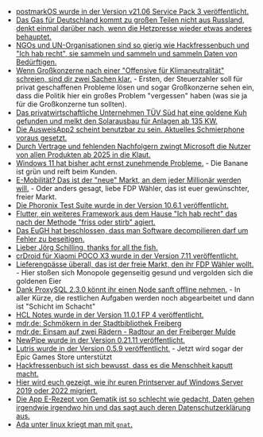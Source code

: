 * [postmarkOS wurde in der Version v21.06 Service Pack 3 veröffentlicht.](https://postmarketos.org/blog/2021/10/10/v21.06.3-release/)
* [Das Gas für Deutschland kommt zu großen Teilen nicht aus Russland, denkt einmal darüber nach, wenn die Hetzpresse wieder etwas anderes behauptet.](https://www.sonnenseite.com/de/energie/energiepreise-mehr-vorsorge-haette-geholfen/)
* [NGOs und UN-Organisationen sind so gierig wie Hackfressenbuch und "Ich hab recht", sie sammeln und sammeln und sammeln Daten von Bedürftigen.](https://netzpolitik.org/2021/datenschutz-und-biometrie-von-internationalen-hilfsorganisationen-durchleuchtet/)
* [Wenn Großkonzerne nach einer "Offensive für Klimaneutralität" schreien, sind dir zwei Sachen klar.](https://blog.fefe.de/?ts=9f9ac5b4) - Ersten, der Steuerzahler soll für privat geschaffenen Probleme lösen und sogar Großkonzerne sehen ein, dass die Politik hier ein großes Problem "vergessen" haben (was sie ja für die Großkonzerne tun sollten).
* [Das privatwirtschaftliche Unternehmen TÜV Süd hat eine goldene Kuh gefunden und melkt den Solarausbau für Anlagen ab 135 KW.](https://blog.fefe.de/?ts=9f9ac471)
* [Die AusweisApp2 scheint benutzbar zu sein. Aktuelles Schmierphone voraus gesetzt.](https://www.kuketz-blog.de/ausweisapp2-unaufaelliges-datensendeverhalten-und-cert-pinning-als-zusaetzlicher-schutz/)
* [Durch Vertrage und fehlenden Nachfolgern zwingt Microsoft die Nutzer von allen Produkten ab 2025 in die Klaut.](https://www.borncity.com/blog/2021/10/11/osb-alliance-warnt-die-microsoft-cloud-gefhrdet-unsere-digitale-souvernitt/)
* [Windows 11 hat bisher acht ernst zunehmende Probleme.](https://www.bleepingcomputer.com/news/microsoft/windows-11-incompatible-with-apps-using-non-ascii-registry-keys/) - Die Banane ist grün und reift beim Kunden.
* [E-Mobilität? Das ist der "neue" Markt, an dem jeder Millionär werden will.](https://www.sonnenseite.com/de/mobilitaet/e-mobilitaet-ein-fall-von-marktversagen/) - Oder anders gesagt, liebe FDP Wähler, das ist euer gewünschter, freier Markt.
* [Die Phoronix Test Suite wurde in der Version 10.6.1 veröffentlicht.](https://github.com/phoronix-test-suite/phoronix-test-suite/releases/tag/v10.6.1)
* [Flutter, ein weiteres Framework aus dem Hause "Ich hab recht" das nach der Methode "friss oder stirb" agiert.](https://www.onli-blogging.de/2076/Ein-Jahr-mit-Flutter.html)
* [Das EuGH hat beschlossen, dass man Software decompilieren darf um Fehler zu beseitigen.](https://blog.fefe.de/?ts=9f9ae09b)
* [Lieber Jörg Schilling, thanks for all the fish.](https://blog.fefe.de/?ts=9f9add44)
* [crDroid für Xiaomi POCO X3 wurde in der Version 7.11 veröffentlicht.](https://crdroid.net/surya#crDroid-v7/changelog)
* [Lieferengpässe überall, das ist der freie Markt, den ihr FDP Wähler wollt.](https://blog.fefe.de/?ts=9f9ba564) - Hier stoßen sich Monopole gegenseitig gesund und vergolden sich die goldenen Eier
* [Dank ProxySQL 2.3.0 könnt ihr einen Node sanft offline nehmen.](https://www.percona.com/blog/proxysql-2-3-0-enhanced-support-for-mysql-group-replication/) - In aller Kürze, die restlichen Aufgaben werden noch abgearbeitet und dann ist "Schicht im Schacht"
* [HCL Notes wurde in der Version 11.0.1 FP 4 veröffentlicht.](https://n-komm.de/hcl-notes-und-domino-11-0-1-fp4-veroeffentlicht/)
* [mdr.de: Schmökern in der Stadtbibliothek Freiberg](https://www.mdr.de/nachrichten/sachsen/chemnitz/freiberg/urlaub-ferien-ausflug-bibliothek-kinder-100.html)
* [mdr.de: Einsam auf zwei Rädern - Radtour an der Freiberger Mulde](https://www.mdr.de/nachrichten/sachsen/chemnitz/freiberg/ferien-urlaub-ausflug-radtour-freiberger-mulde-100.html)
* [NewPipe wurde in der Version 0.21.11 veröffentlicht.](https://newpipe.net/blog/pinned/release/newpipe-0.21.11-released/)
* [Lutris wurde in der Version 0.5.9 veröffentlicht.](https://www.phoronix.com/scan.php?page=news_item&px=Lutris-0.5.9-Released) - Jetzt wird sogar der Epic Games Store unterstützt
* [Hackfressenbuch ist sich bewusst, dass es die Menschheit kaputt macht.](https://netzpolitik.org/2021/psychische-gesundheit-von-jugendlichen-facebook-verspricht-besserung/)
* [Hier wird euch gezeigt, wie ihr euren Printserver auf Windows Server 2019 oder 2022 migriert.](https://4sysops.com/archives/migrate-print-servers-to-windows-server-2019-2022/)
* [Die App E-Rezept von Gematik ist so schlecht wie gedacht, Daten gehen irgendwie irgendwo hin und das sagt auch deren Datenschutzerklärung aus.](https://www.kuketz-blog.de/e-rezept-app-gematik-safetynet-checks-und-tracking-via-google-firebase-analytics/)
* [Ada unter linux kriegt man mit `gnat`.](https://opensource.com/article/21/10/learn-ada-2021)
